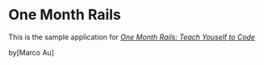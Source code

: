 # One Month Rails

This is the sample application for
[*One Month Rails: Teach Youself to Code*](http://onemonthrails.com)

by[Marco Au]
